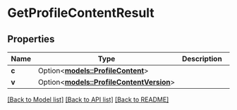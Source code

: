 # GetProfileContentResult

## Properties

Name | Type | Description | Notes
------------ | ------------- | ------------- | -------------
**c** | Option<[**models::ProfileContent**](ProfileContent.md)> |  | [optional]
**v** | Option<[**models::ProfileContentVersion**](ProfileContentVersion.md)> |  | [optional]

[[Back to Model list]](../README.md#documentation-for-models) [[Back to API list]](../README.md#documentation-for-api-endpoints) [[Back to README]](../README.md)


